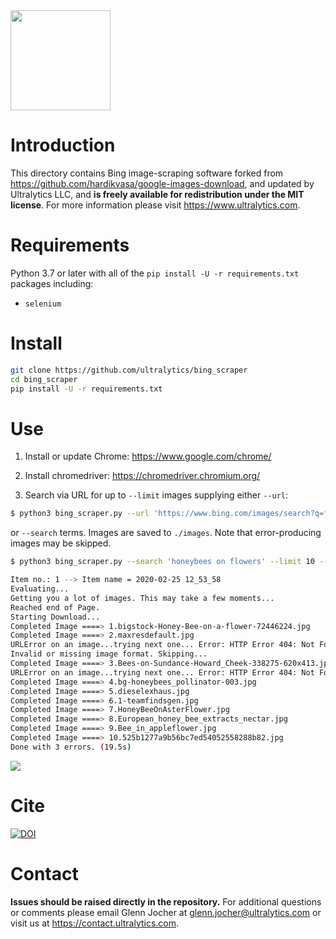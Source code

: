  <img src="https://storage.googleapis.com/ultralytics/logo/logoname1000.png" width="160">

# Introduction

This directory contains Bing image-scraping software forked from https://github.com/hardikvasa/google-images-download, and updated by Ultralytics LLC, and **is freely available for redistribution under the MIT license**. For more information please visit https://www.ultralytics.com.

# Requirements

Python 3.7 or later with all of the `pip install -U -r requirements.txt` packages including:
- `selenium`

# Install
```bash
git clone https://github.com/ultralytics/bing_scraper
cd bing_scraper
pip install -U -r requirements.txt
```

# Use

1. Install or update Chrome: https://www.google.com/chrome/

2. Install chromedriver: https://chromedriver.chromium.org/

3. Search via URL for up to `--limit` images supplying either `--url`:
 ```bash
$ python3 bing_scraper.py --url 'https://www.bing.com/images/search?q=flowers' --limit 10 --chromedriver /Users/glennjocher/Downloads/chromedriver
```

or `--search` terms. Images are saved to `./images`. Note that error-producing images may be skipped.
```bash
$ python3 bing_scraper.py --search 'honeybees on flowers' --limit 10 --chromedriver /Users/glennjocher/Downloads/chromedriver

Item no.: 1 --> Item name = 2020-02-25 12_53_58
Evaluating...
Getting you a lot of images. This may take a few moments...
Reached end of Page.
Starting Download...
Completed Image ====> 1.bigstock-Honey-Bee-on-a-flower-72446224.jpg
Completed Image ====> 2.maxresdefault.jpg
URLError on an image...trying next one... Error: HTTP Error 404: Not Found
Invalid or missing image format. Skipping...
Completed Image ====> 3.Bees-on-Sundance-Howard_Cheek-338275-620x413.jpg
URLError on an image...trying next one... Error: HTTP Error 404: Not Found
Completed Image ====> 4.bg-honeybees_pollinator-003.jpg
Completed Image ====> 5.dieselexhaus.jpg
Completed Image ====> 6.1-teamfindsgen.jpg
Completed Image ====> 7.HoneyBeeOnAsterFlower.jpg
Completed Image ====> 8.European_honey_bee_extracts_nectar.jpg
Completed Image ====> 9.Bee_in_appleflower.jpg
Completed Image ====> 10.525b1277a9b56bc7ed54052558288b82.jpg
Done with 3 errors. (19.5s)
```
<img src="https://user-images.githubusercontent.com/26833433/75287228-dcf2ca80-57ce-11ea-9557-cc13abaff453.jpg" width="">

# Cite

[![DOI](https://zenodo.org/badge/242235660.svg)](https://zenodo.org/badge/latestdoi/242235660)

# Contact

**Issues should be raised directly in the repository.** For additional questions or comments please email Glenn Jocher at glenn.jocher@ultralytics.com or visit us at https://contact.ultralytics.com.
